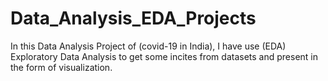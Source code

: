 # Data_Analysis_EDA_Projects
In this Data Analysis Project of (covid-19 in India), I have use (EDA) Exploratory Data Analysis to get some incites from datasets and present in the form of visualization.
